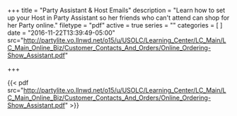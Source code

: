 +++
title = "Party Assistant & Host Emails"
description = "Learn how to set up your Host in Party Assistant so her friends who can't attend can shop for her Party online."
filetype = "pdf"
active = true
series = ""
categories = [
]
date = "2016-11-22T13:39:49-05:00"
src="http://partylite.vo.llnwd.net/o15/u/USOLC/Learning_Center/LC_Main/LC_Main_Online_Biz/Customer_Contacts_And_Orders/Online_Ordering-Show_Assistant.pdf"

+++

{{< pdf src="http://partylite.vo.llnwd.net/o15/u/USOLC/Learning_Center/LC_Main/LC_Main_Online_Biz/Customer_Contacts_And_Orders/Online_Ordering-Show_Assistant.pdf" >}}
